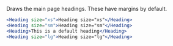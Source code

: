 Draws the main page headings. These have margins by default.

```jsx
<Heading size="xs">Heading size="xs"</Heading>
<Heading size="sm">Heading size="sm"</Heading>
<Heading>This is a default heading</Heading>
<Heading size="lg">Heading size="lg"</Heading>
```

